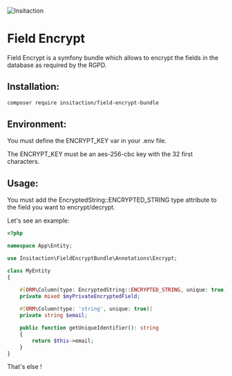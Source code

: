 ![Insitaction](https://www.insitaction.com/assets/img/logo_insitaction.png)
# Field Encrypt

Field Encrypt is a symfony bundle which allows to encrypt the fields in the database as required by the RGPD.

## Installation:
```bash
composer require insitaction/field-encrypt-bundle 
```

## Environment:

You must define the ENCRYPT_KEY var in your .env file.

The ENCRYPT_KEY must be an aes-256-cbc key with the 32 first characters.

## Usage:

You must add the EncryptedString::ENCRYPTED_STRING type attribute to the field you want to encrypt/decrypt.

Let's see an example: 
```php
<?php

namespace App\Entity;

use Insitaction\FieldEncryptBundle\Annotations\Encrypt;

class MyEntity
{

    #[ORM\Column(type: EncryptedString::ENCRYPTED_STRING, unique: true)]
    private mixed $myPrivateEncryptedField;
    
    #[ORM\Column(type: 'string', unique: true)]
    private string $email;

    public function getUniqueIdentifier(): string
    {
        return $this->email;
    }
}
```

That's else !